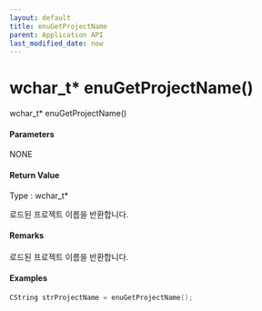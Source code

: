 ```yaml
---
layout: default
title: enuGetProjectName
parent: Application API
last_modified_date: now
---
```

# wchar\_t\* enuGetProjectName\(\)

wchar\_t\* enuGetProjectName\(\)

#### Parameters

NONE

#### Return Value

Type : wchar\_t\*

로드된 프로젝트 이름을 반환합니다.

#### Remarks

로드된 프로젝트 이름을 반환합니다.

#### Examples

```cpp
CString strProjectName = enuGetProjectName();
```



